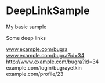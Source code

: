 # DeepLinkSample
My basic sample


Some deep links

www.example.com/bugra  <br />
www.example.com/bugra?id=34 <br />
http://www.example.com/bugra?id=34 <br />
example.com/login/bugrayetkin <br />
example.com/profile/23 <br />

